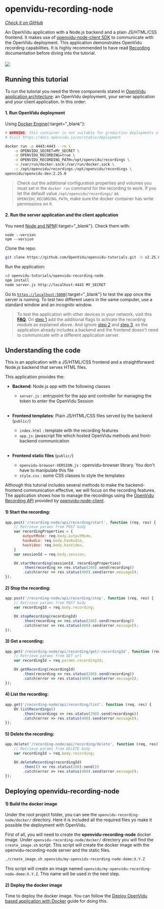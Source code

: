 # openvidu-recording-node

<a href="https://github.com/OpenVidu/openvidu-tutorials/tree/master/openvidu-recording-node" target="_blank"><i class="icon ion-social-github"> Check it on GitHub</i></a>

An OpenVidu application with a Node.js backend and a plain JS/HTML/CSS frontend. It makes use of [openvidu-node-client SDK](reference-docs/openvidu-node-client/) to communicate with the OpenVidu deployment. This application demonstrates OpenVidu recording capabilities. It is highly recommended to have read [Recording](advanced-features/recording/) documentation before diving into the tutorial.

<div class="row">
    <div class="pro-gallery" style="margin: 20px 0 15px 0">
        <a data-fancybox="gallery-pro1" data-type="image" class="fancybox-img" href="img/tutorials/openvidu-recording-node.png">
          <img class="img-responsive" style="margin: auto; max-height: 500px" src="img/tutorials/openvidu-recording-node.png"/>
        </a>
    </div>
</div>

## Running this tutorial

To run the tutorial you need the three components stated in [OpenVidu application architecture](developing-your-video-app/#openvidu-application-architecture): an OpenVidu deployment, your server application and your client application. In this order:

#### 1. Run OpenVidu deployment

Using [Docker Engine](https://docs.docker.com/engine/){:target="_blank"}:

```bash
# WARNING: this container is not suitable for production deployments of OpenVidu
# Visit https://docs.openvidu.io/en/stable/deployment

docker run -p 4443:4443 --rm \
    -e OPENVIDU_SECRET=MY_SECRET \
    -e OPENVIDU_RECORDING=true \
    -e OPENVIDU_RECORDING_PATH=/opt/openvidu/recordings \
    -v /var/run/docker.sock:/var/run/docker.sock \
    -v /opt/openvidu/recordings:/opt/openvidu/recordings \
openvidu/openvidu-dev:2.25.0
```

> Check out the additional configuration properties and volumes you must set in the `docker run` command for the recording to work. If you let the default value `/opt/openvidu/recordings/` as `OPENVIDU_RECORDING_PATH`, make sure the docker container has write permissions on it.

#### 2. Run the server application and the client application

You need [Node and NPM](https://docs.npmjs.com/downloading-and-installing-node-js-and-npm){:target="_blank"}. Check them with:

```
node --version
npm --version
```

Clone the repo:

```bash
git clone https://github.com/OpenVidu/openvidu-tutorials.git -b v2.25.0
```

Run the application:

```bash
cd openvidu-tutorials/openvidu-recording-node
npm install
node server.js http://localhost:4443 MY_SECRET
```

Go to [`https://localhost:5000`](https://localhost:5000){:target="_blank"} to test the app once the server is running. To test two different users in the same computer, use a standard window and an incognito window.

> To test the application with other devices in your network, visit this **[FAQ](troubleshooting/#3-test-applications-in-my-network-with-multiple-devices)**. On [step 1](troubleshooting/#1-set-the-openvidu-deployment-to-use-your-local-ip-and-other-configurations) add the additional flags to activate the recording module as explained above. And ignore [step 2](troubleshooting/#2-run-your-preferred-server-application-sample) and [step 3](#3-run-the-client-application-tutorial-changing-the-application_server_url), as the application already includes a backend and the frontend doesn't need to communicate with a different application server.


## Understanding the code

This is an application with a JS/HTML/CSS frontend and a straightforward Node.js backend that serves HTML files.

This application provides the:

- **Backend**: Node.js app with the following classes
	- `server.js` : entrypoint for the app and controller for managing the token to enter the OpenVidu Session<br><br>

- **Frontend templates**: Plain JS/HTML/CSS files served by the backend (`public/`)
	- `index.html` : template with the recording features
	- `app.js`: javascript file which hosted OpenVidu methods and front-backend communication<br><br>

- **Frontend static files** (`public/`)
 	- `openvidu-browser-VERSION.js` : openvidu-browser library. You don't have to manipulate this file
	- `style.css` : some CSS classes to style the templates


Although this tutorial includes several methods to make the backend-frontend communication effective, we will focus on the recording features. The application shows how to manage the recordings using the [OpenVidu Recording API](reference-docs/REST-API/#the-recording-object) provided by [openvidu-node-client](reference-docs/openvidu-node-client/#manage-recordings).

#### 1) Start the recording:

```javascript
app.post('/recording-node/api/recording/start', function (req, res) {
	// Retrieve params from POST body
	var recordingProperties = {
		outputMode: req.body.outputMode,
		hasAudio: req.body.hasAudio,
		hasVideo: req.body.hasVideo,
	}
	var sessionId = req.body.session;

	OV.startRecording(sessionId, recordingProperties)
		.then(recording => res.status(200).send(recording))
		.catch(error => res.status(400).send(error.message));
});
```

#### 2) Stop the recording:

```javascript
app.post('/recording-node/api/recording/stop', function (req, res) {
    // Retrieve params from POST body
    var recordingId = req.body.recording;

    OV.stopRecording(recordingId)
        .then(recording => res.status(200).send(recording))
        .catch(error => res.status(400).send(error.message));
});
```

#### 3) Get a recording:

```javascript
app.get('/recording-node/api/recording/get/:recordingId', function (req, res) {
    // Retrieve params from GET url
    var recordingId = req.params.recordingId;

    OV.getRecording(recordingId)
        .then(recording => res.status(200).send(recording))
        .catch(error => res.status(400).send(error.message));
});
```


#### 4) List the recording:

```javascript
app.get('/recording-node/api/recording/list', function (req, res) {
    OV.listRecordings()
        .then(recordings => res.status(200).send(recordings))
        .catch(error => res.status(400).send(error.message));
});
```

#### 5) Delete the recording:

```javascript
app.delete('/recording-node/api/recording/delete', function (req, res) {
    // Retrieve params from DELETE body
    var recordingId = req.body.recording;

    OV.deleteRecording(recordingId)
        .then(() => res.status(200).send())
        .catch(error => res.status(400).send(error.message));
});
```

## Deploying openvidu-recording-node

#### 1) Build the docker image

Under the root project folder, you can see the `openvidu-recording-node/docker/` directory. Here it is included all the required files yo make it possible the deployment with OpenVidu.

First of all, you will need to create the **openvidu-recording-node** docker image. Under `openvidu-recording-node/docker/` directory you will find the `create_image.sh` script. This script will create the docker image with the openvidu-recording-node server and the static files.


```bash
./create_image.sh openvidu/my-openvidu-recording-node-demo:X.Y.Z
```

This script will create an image named `openvidu/my-openvidu-recording-node-demo:X.Y.Z`. This name will be used in the next step.


#### 2) Deploy the docker image

Time to deploy the docker image. You can follow the [Deploy OpenVidu based application with Docker](/deployment/deploying-openvidu-apps/#with-docker) guide for doing this.


<link rel="stylesheet" href="https://cdnjs.cloudflare.com/ajax/libs/fancybox/3.1.20/jquery.fancybox.min.css" />
<script src="https://cdnjs.cloudflare.com/ajax/libs/fancybox/3.1.20/jquery.fancybox.min.js"></script>
<script type='text/javascript' src='js/fancybox-setup.js'></script>